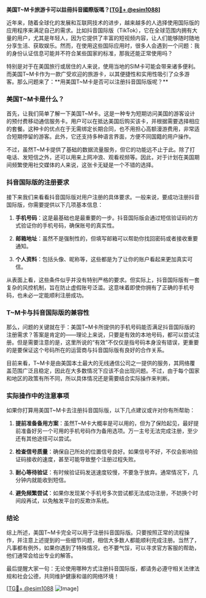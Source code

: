 **美国T~M卡旅游卡可以註冊抖音國際版嗎？[[TG💪+ @esim1088](https://t.me/s/esim1088)]**

近年来，随着全球化的发展和互联网技术的进步，越来越多的人选择使用国际版的应用程序来满足自己的需求。比如抖音国际版（TikTok），它在全球范围内拥有大量的用户，尤其是年轻人，因为它提供了丰富的短视频内容，让人们能够随时随地分享生活、获取娱乐。然而，在使用这些国际应用时，很多人会遇到一个问题：我的身份认证信息可能并不符合某些国家的标准，那我还能正常使用吗？

特别是对于在美国旅行或居住的人来说，使用当地的SIM卡可能会带来诸多便利。而美国T~M卡作为一款广受欢迎的旅游卡，以其便捷性和实用性吸引了众多游客。那么问题来了：**用美国T~M卡是否可以注册抖音国际版呢？**

### 美国T~M卡是什么？

首先，让我们简单了解一下美国T~M卡。这是一种专为短期访问美国的游客设计的预付费移动通信服务卡。用户可以在抵达美国后购买该卡，并根据需要选择相应的套餐。这种卡的优点在于无需绑定长期合同，也不用担心高额漫游费用，非常适合短期停留的游客。此外，它还支持多种语言界面，方便不同国籍的用户操作。

不过，虽然T~M卡提供了基础的数据流量服务，但它的功能远不止于此。除了打电话、发短信之外，还可以用来上网冲浪、观看视频等。因此，对于计划在美国期间频繁使用社交媒体的人来说，这张卡无疑是一个不错的选择。

### 抖音国际版的注册要求

接下来我们来看看抖音国际版对用户注册的具体要求。一般来说，要成功注册抖音国际版，你需要提供以下几项基本信息：

1. **手机号码**：这是最基础也是最重要的一步。抖音国际版会通过短信验证码的方式验证你的手机号码，确保账号的真实性。
   
2. **邮箱地址**：虽然不是强制性的，但填写邮箱可以帮助你找回密码或者接收重要通知。

3. **个人资料**：包括头像、昵称等，这些都是为了让你的账户看起来更加真实可信。

从表面上看，这些条件似乎并没有特别严格的要求。但实际上，抖音国际版有一套复杂的风控机制，旨在防止虚假账号泛滥。这意味着即使你拥有了正确的手机号码，也未必一定能顺利注册成功。

### T~M卡与抖音国际版的兼容性

那么，问题的关键就在于：美国T~M卡所提供的手机号码能否满足抖音国际版的注册需求？答案是肯定的——理论上来说，只要是有效的本地号码，都可以尝试注册。但是需要注意的是，这里所说的“有效”不仅仅是指号码本身没有错误，更重要的是要保证这个号码所在的运营商与抖音国际版有良好的合作关系。

目前来看，T~M卡是由美国本土最大的无线通信公司之一提供的服务，其网络覆盖范围广泛且稳定，因此在大多数情况下应该不会出现问题。不过，由于每个国家和地区的政策有所不同，所以具体情况还是需要结合实际操作来判断。

### 实际操作中的注意事项

如果你打算用美国T~M卡去注册抖音国际版，以下几点建议或许对你有所帮助：

1. **提前准备备用方案**：虽然T~M卡大概率是可以用的，但为了保险起见，最好提前准备好另一个可用的手机号码作为备用选项。万一主号无法完成注册，至少还有其他途径可以尝试。

2. **检查信号质量**：确保自己所处的位置信号良好。如果信号不好，不仅会影响验证码接收的速度，甚至可能导致整个注册过程失败。

3. **耐心等待验证**：有时候验证码发送速度较慢，不要急于放弃。通常情况下，几分钟内就能收到短信。

4. **避免频繁尝试**：如果你发现某个手机号多次尝试都无法成功注册，不妨换个时间段再试，以免触发平台的反欺诈系统。

### 结论

综上所述，美国T~M卡完全可以用于注册抖音国际版。只要按照正常的流程操作，并注意上述提到的一些细节问题，相信大多数人都能顺利完成注册。当然了，凡事都有例外，如果你遇到了特殊情况，也不要气馁，可以寻求官方客服的帮助，他们通常会给出专业的解答。

最后提醒大家一句：无论使用哪种方式注册抖音国际版，都请务必遵守相关法律法规和社会公德，共同维护健康和谐的网络环境！

[[TG💪+ @esim1088](https://t.me/s/esim1088) ![Image](https://i.postimg.cc/4NQfJmqS/Snipaste-2025-05-13-00-14-12.png)]